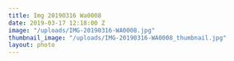 ```yaml
---
title: Img 20190316 Wa0008
date: 2019-03-17 12:18:00 Z
image: "/uploads/IMG-20190316-WA0008.jpg"
thumbnail_image: "/uploads/IMG-20190316-WA0008_thumbnail.jpg"
layout: photo
---
```


